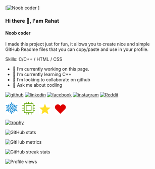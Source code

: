 [![Noob coder](https://video.fdac138-1.fna.fbcdn.net/v/t1.6435-1/128616191_1092653611247904_4663976196987137136_n.jpg?stp=dst-jpg_p240x240&_nc_cat=108&ccb=1-7&_nc_sid=7206a8&_nc_ohc=3QRdyWEUo5oAX_LPhp0&_nc_ht=video.fdac138-1.fna&oh=00_AT_74DIdwfmyaUWFPsMor8efT7XmXFU2E6wg31XCMsnZgQ&oe=62DA022D)
]

### Hi there 👋, I'am Rahat
#### Noob coder

I made this project just for fun, it allows you to create nice and simple GitHub Readme files that you can copy/paste and use in your profile.

Skills: C/C++ / HTML / CSS

- 🔭 I’m currently working on this page. 
- 🌱 I’m currently learning C++ 
- 👯 I’m looking to collaborate on github 
- 💬 Ask me about codiing 


[<img src='https://cdn.jsdelivr.net/npm/simple-icons@3.0.1/icons/github.svg' alt='github' height='40'>](https://github.com/Rahat56)  [<img src='https://cdn.jsdelivr.net/npm/simple-icons@3.0.1/icons/linkedin.svg' alt='linkedin' height='40'>](https://www.linkedin.com/in/rahat/)  [<img src='https://cdn.jsdelivr.net/npm/simple-icons@3.0.1/icons/facebook.svg' alt='facebook' height='40'>](https://www.facebook.com/Fahim)  [<img src='https://cdn.jsdelivr.net/npm/simple-icons@3.0.1/icons/instagram.svg' alt='instagram' height='40'>](https://www.instagram.com/rahat/)  [<img src='https://cdn.jsdelivr.net/npm/simple-icons@3.0.1/icons/reddit.svg' alt='Reddit' height='40'>](https://www.reddit.com/user/rahat)  

<a href='https://archiveprogram.github.com/'><img src='https://raw.githubusercontent.com/acervenky/animated-github-badges/master/assets/acbadge.gif' width='40' height='40'></a> <a href='https://docs.github.com/en/developers'><img src='https://raw.githubusercontent.com/acervenky/animated-github-badges/master/assets/devbadge.gif' width='40' height='40'></a> <a href='https://stars.github.com/'><img src='https://raw.githubusercontent.com/acervenky/animated-github-badges/master/assets/starbadge.gif' width='35' height='35'></a> <a href='https://docs.github.com/en/github/supporting-the-open-source-community-with-github-sponsors'><img src='https://raw.githubusercontent.com/acervenky/animated-github-badges/master/assets/sponsorbadge.gif' width='35' height='35'></a> 

[![trophy](https://github-profile-trophy.vercel.app/?username=Rahat56)](https://github.com/ryo-ma/github-profile-trophy)

![GitHub stats](https://github-readme-stats.vercel.app/api?username=Rahat56&show_icons=true)  

![GitHub metrics](https://metrics.lecoq.io/Rahat56)  

![GitHub streak stats](https://github-readme-streak-stats.herokuapp.com/?user=Rahat56)  

![Profile views](https://gpvc.arturio.dev/Rahat56)  
